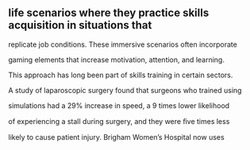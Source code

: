 ## life scenarios where they practice skills acquisition in situations that

replicate job conditions. These immersive scenarios often incorporate

gaming elements that increase motivation, attention, and learning.

This approach has long been part of skills training in certain sectors.

A study of laparoscopic surgery found that surgeons who trained using

simulations had a 29% increase in speed, a 9 times lower likelihood

of experiencing a stall during surgery, and they were ﬁve times less

likely to cause patient injury. Brigham Women’s Hospital now uses